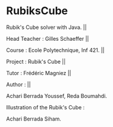 # RubiksCube

Rubik's Cube solver with Java.         ||

Head Teacher : Gilles Schaeffer        ||

Course : Ecole Polytechnique, Inf 421. ||

Project : Rubik's Cube                 ||

Tutor : Frédéric Magniez               ||
 
Author :                               ||

Achari Berrada Youssef,
Reda Boumahdi.

Illustration of the Rubik's Cube : 

Achari Berrada Siham.

